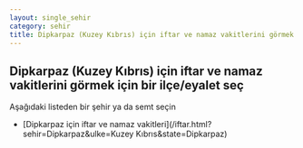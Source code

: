 ```yaml
---
layout: single_sehir
category: sehir
title: Dipkarpaz (Kuzey Kıbrıs) için iftar ve namaz vakitlerini görmek için bir ilçe/eyalet seç
---
```



## Dipkarpaz (Kuzey Kıbrıs) için iftar ve namaz vakitlerini görmek için bir ilçe/eyalet seç

Aşağıdaki listeden bir şehir ya da semt seçin


* [Dipkarpaz için iftar ve namaz vakitleri](/iftar.html?sehir=Dipkarpaz&ulke=Kuzey Kıbrıs&state=Dipkarpaz)
